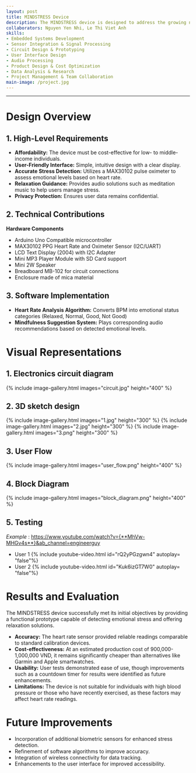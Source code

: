 ```yaml
---
layout: post
title: MINDSTRESS Device
description: The MINDSTRESS device is designed to address the growing need for affordable mental health monitoring solutions in Vietnam. Given the high prevalence of mental health issues, particularly among young individuals, this device aims to provide an accessible, cost-effective tool for detecting emotional stress and offering mindfulness practices to users.
collaborators: Nguyen Yen Nhi, Le Thi Viet Anh
skills: 
- Embedded Systems Development
- Sensor Integration & Signal Processing
- Circuit Design & Prototyping
- User Interface Design
- Audio Processing
- Product Design & Cost Optimization
- Data Analysis & Research
- Project Management & Team Collaboration
main-image: /project.jpg 
---
```


---
# Design Overview 

## **1. High-Level Requirements**
- **Affordability:** The device must be cost-effective for low- to middle-income individuals.
- **User-Friendly Interface:** Simple, intuitive design with a clear display.
- **Accurate Stress Detection:** Utilizes a MAX30102 pulse oximeter to assess emotional levels based on heart rate.
- **Relaxation Guidance:** Provides audio solutions such as meditation music to help users manage stress.
- **Privacy Protection:** Ensures user data remains confidential.

## **2. Technical Contributions**
**Hardware Components**
- Arduino Uno Compatible microcontroller
- MAX30102 PPG Heart Rate and Oximeter Sensor (I2C/UART)
- LCD Text Display (2004) with I2C Adapter
- Mini MP3 Player Module with SD Card support
- Mini 2W Speaker
- Breadboard MB-102 for circuit connections
- Enclosure made of mica material

## **3. Software Implementation**
- **Heart Rate Analysis Algorithm:** Converts BPM into emotional status categories (Relaxed, Normal, Good, Not Good)
- **Mindfulness Suggestion System:** Plays corresponding audio recommendations based on detected emotional levels. 

    
# Visual Representations

## **1. Electronics circuit diagram**
{% include image-gallery.html images="circuit.jpg" height="400" %} 

## **2. 3D sketch design**
{% include image-gallery.html images="1.jpg" height="300" %} 
{% include image-gallery.html images="2.jpg" height="300" %} 
{% include image-gallery.html images="3.png" height="300" %} 

## **3. User Flow**
{% include image-gallery.html images="user_flow.png" height="400" %}

## **4. Block Diagram**
{% include image-gallery.html images="block_diagram.png" height="400" %}

## **5. Testing**
*Example* : https://www.youtube.com/watch?v={**MhVw-MHGv4s**}&ab_channel=engineerguy
- User 1
{% include youtube-video.html id="rQ2yPGzgwn4" autoplay= "false"%}
- User 2
{% include youtube-video.html id="Kuk6izGT7W0" autoplay= "false"%}


# Results and Evaluation

The MINDSTRESS device successfully met its initial objectives by providing a functional prototype capable of detecting emotional stress and offering relaxation solutions.
- **Accuracy:** The heart rate sensor provided reliable readings comparable to standard calibration devices.
- **Cost-effectiveness:** At an estimated production cost of 900,000-1,000,000 VND, it remains significantly cheaper than alternatives like Garmin and Apple smartwatches.
- **Usability:** User tests demonstrated ease of use, though improvements such as a countdown timer for results were identified as future enhancements.
- **Limitations:** The device is not suitable for individuals with high blood pressure or those who have recently exercised, as these factors may affect heart rate readings.


# Future Improvements
- Incorporation of additional biometric sensors for enhanced stress detection.
- Refinement of software algorithms to improve accuracy.
- Integration of wireless connectivity for data tracking.
- Enhancements to the user interface for improved accessibility.
